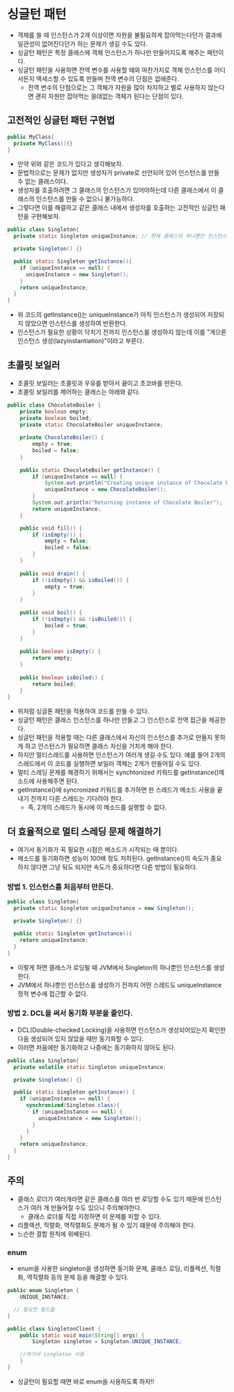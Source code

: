 # 싱글턴 패턴
- 객체를 쓸 때 인스턴스가 2개 이상이면 자원을 불필요하게 잡아먹는다던가 결과에 일관성이 없어진다던가 하는 문제가 생길 수도 있다.
- 싱글턴 패턴은 특정 클래스에 객체 인스턴스가 하나만 만들어지도록 해주는 패턴이다.
- 싱글턴 패턴을 사용하면 전역 변수를 사용할 때와 마찬가지로 객체 인스턴스를 어디서든지 액세스할 수 있도록 만들며 전역 변수의 단점은 없애준다.
  - 전역 변수의 단점으로는 그 객체가 자원을 많이 차지하고 별로 사용하지 않는다면 괜히 자원만 잡아먹는 쓸데없는 객체가 된다는 단점이 있다.
## 고전적인 싱글턴 패턴 구현법
``` java
public MyClass{
  private MyClass(){}
}
```
- 만약 위와 같은 코드가 있다고 생각해보자.
- 문법적으로는 문제가 없지만 생성자가 private로 선언되어 있어 인스턴스를 만들 수 없는 클래스이다.
- 생성자를 호출하려면 그 클래스의 인스턴스가 있어야하는데 다른 클래스에서 이 클래스의 인스턴스를 만들 수 없으니 불가능하다.
- 그렇다면 이를 해결하고 같은 클래스 내에서 생성자를 호출하는 고전적인 싱글턴 패턴을 구현해보자.
``` java
public class Singleton{
  private static Singleton uniqueInstance; // 현재 클래스의 하나뿐인 인스턴스를 저장하는 정적 변수

  private Singleton() {}

  public static Singleton getInstance(){
    if (uniqueInstance == null) {
      uniqueInstance = new Singleton();
    }
    return uniqueInstance;
  }
}
```
- 위 코드의 getInstance()는 uniqueInstance가 아직 인스턴스가 생성되어 저장되지 않았으면 인스턴스를 생성하여 반환한다.
- 인스턴스가 필요한 상황이 닥치기 전까지 인스턴스를 생성하지 않는데 이를 "게으른 인스턴스 생성(lazyinstantiation)"이라고 부른다.
## 초콜릿 보일러
- 초콜릿 보일러는 초콜릿과 우유를 받아서 끓이고 초코바를 만든다.
- 초콜릿 보일러를 제어하는 클래스는 아래와 같다.
``` java
public class ChocolateBoiler {
	private boolean empty;
	private boolean boiled;
	private static ChocolateBoiler uniqueInstance;
  
	private ChocolateBoiler() {
		empty = true;
		boiled = false;
	}
  
	public static ChocolateBoiler getInstance() {
		if (uniqueInstance == null) {
			System.out.println("Creating unique instance of Chocolate Boiler");
			uniqueInstance = new ChocolateBoiler();
		}
		System.out.println("Returning instance of Chocolate Boiler");
		return uniqueInstance;
	}

	public void fill() {
		if (isEmpty()) {
			empty = false;
			boiled = false;
		}
	}
 
	public void drain() {
		if (!isEmpty() && isBoiled()) {
			empty = true;
		}
	}
 
	public void boil() {
		if (!isEmpty() && !isBoiled()) {
			boiled = true;
		}
	}
  
	public boolean isEmpty() {
		return empty;
	}
 
	public boolean isBoiled() {
		return boiled;
	}
}
```
- 위처럼 싱글톤 패턴을 적용하여 코드를 만들 수 있다.
- 싱글턴 패턴은 클래스 인스턴스를 하나만 만들고 그 인스턴스로 전역 접근을 제공한다.
- 싱글턴 패턴을 적용할 때는 다른 클래스에서 자신의 인스턴스를 추가로 만들지 못하게 하고 인스턴스가 필요하면 클래스 자신을 거치게 해야 한다.
- 하지만 멀티스레드를 사용하면 인스턴스가 여러개 생길 수도 있다. 예를 들어 2개의 스레드에서 이 코드를 실행하면 보일러 객체는 2개가 만들어질 수도 있다.
- 멀티 스레딩 문제를 해경하기 위해서는 synchtonized 키워드를 getInstance()메소드에 사용해주면 된다.
- getInstance()에 syncronized 키워드를 추가하면 한 스레드가 메소드 사용을 끝내기 전까지 다른 스레드는 기다려야 한다.
  - 즉, 2개의 스레드가 동시에 이 메소드를 실행할 수 없다.
## 더 효율적으로 멀티 스레딩 문제 해결하기
- 여기서 동기화가 꼭 필요한 시점은 메소드가 시작되는 때 뿐이다.
- 메소드를 동기화하면 성능이 100배 정도 저하된다. getInstance()의 속도가 중요하지 않다면 그냥 둬도 되지만 속도가 중요하다면 다른 방법이 필요하다.
### 방법 1. 인스턴스를 처음부터 만든다.
``` java
public class Singleton{
  private static Singleton uniqueInstance = new Singleton();

  private Singleton() {}

  public static Singleton getInstance(){
    return uniqueInstance;
  }
}
```
- 이렇게 하면 클래스가 로딩될 때 JVM에서 Singleton의 하나뿐인 인스턴스를 생성한다.
- JVM에서 하나뿐인 인스턴스를 생성하기 전까지 어떤 스레드도 uniqueInstance 정적 변수에 접근할 수 없다.
### 방법 2. DCL을 써서 동기화 부분을 줄인다.
- DCL(Double-checked Locking)을 사용하면 인스턴스가 생성되어있는지 확인한 다음 생성되어 있지 않았을 때만 동기화할 수 있다.
- 이러면 처음에만 동기화하고 나중에는 동기화하지 않아도 된다.
``` java
public class Singleton{
  private volatile static Singleton uniqueInstance;

  private Singleton() {}

  public static Singleton getInstance() {
    if (uniqueInstance == null) {
      synchronized(Singleton.class){
        if (uniqueInstance == null) {
          uniqueInstance = new Singleton();
        }
      }
    }
    return uniqueInstance;
  }
}
```
## 주의
- 클래스 로더가 여러개라면 같은 클래스를 여러 번 로딩할 수도 있기 때문에 인스턴스가 여러 개 만들어질 수도 있으니 주의해야한다.
  - 클래스 로더를 직접 지정하면 이 문제를 피할 수 있다.
- 리플렉션, 직렬화, 역직렬화도 문제가 될 수 있기 떄문에 주의해야 한다.
- 느슨한 결합 원칙에 위배된다.
### enum
- enum을 사용한 singleton을 생성하면 동기화 문제, 클래스 로딩, 리플렉션, 직렬화, 역직렬화 등의 문제 등을 해결할 수 있다.
``` java
public enum Singleton {
	UNIQUE_INSTANCE;

  // 필요한 필드들
}

public class SingletonClient {
	public static void main(String[] args) {
		Singleton singleton = Singleton.UNIQUE_INSTANCE;

    //여기서 singleton 사용
	}
}
```
- 싱글턴이 필요할 때면 바로 enum을 사용하도록 하자!!
